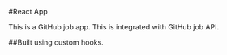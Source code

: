 #React App

This is a GitHub job app. This is integrated with GitHub job API.

##Built using custom hooks.